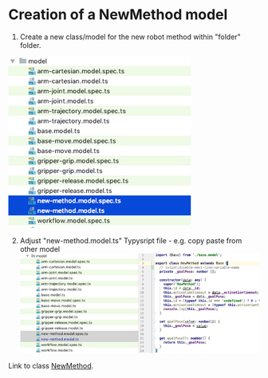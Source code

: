 # Creation of a NewMethod model   

1. Create a new class/model for the new robot method within "folder" folder.            

![Screenshot-1](../../screenshots/steps/new-method-model-create.png)       

2. Adjust "new-method.model.ts" Typysript file - e.g. copy paste from other model        
![Screenshot](../../screenshots/steps/new-method-model-ts.png)     
  
Link to class [NewMethod](../../classes/NewMethod.html).      
